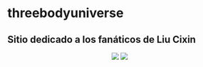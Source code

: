 # threebodyuniverse

## Sitio dedicado a los fanáticos de Liu Cixin

<div align="center">
<img src="https://imgur.com/hV3ypwl.png">
<img src="https://imgur.com/wQS3tUO.png">
</div>

